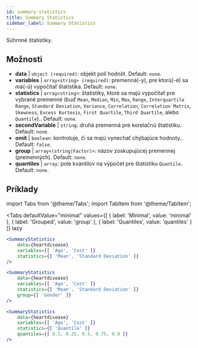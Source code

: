 ```yaml
---
id: summary-statistics 
title: Summary Statistics
sidebar_label: Summary Statistics
---
```


Súhrnné štatistiky.

## Možnosti

* __data__ | `object (required)`: objekt polí hodnôt. Default: `none`.
* __variables__ | `array<string> (required)`: premenná(-y), pre ktorú(-é) sa má(-ú) vypočítať štatistika. Default: `none`.
* __statistics__ | `array<string>`: štatistiky, ktoré sa majú vypočítať pre vybrané premenné (buď `Mean`, `Median`, `Min`, `Max`, `Range`, `Interquartile Range`, `Standard Deviation`, `Variance`, `Correlation`, `Correlation Matrix`, `Skewness`, `Excess Kurtosis`, `First Quartile`, `Third Quartile`, alebo `Quantile`).. Default: `none`.
* __secondVariable__ | `string`: druhá premenná pre korelačnú štatistiku. Default: `none`.
* __omit__ | `boolean`: kontroluje, či sa majú vynechať chýbajúce hodnoty.. Default: `false`.
* __group__ | `array<(string|Factor)>`: názov zoskupujúcej premennej (premenných). Default: `none`.
* __quantiles__ | `array`: pole kvantilov na výpočet pre štatistiku `Quantile`. Default: `none`.


## Príklady

import Tabs from '@theme/Tabs';
import TabItem from '@theme/TabItem';

<Tabs
    defaultValue="minimal"
    values={[
        { label: 'Minimal', value: 'minimal' },
        { label: 'Grouped', value: 'group' },
        { label: 'Quantiles', value: 'quantiles' }
    ]}
    lazy
>

<TabItem value="minimal">

```jsx live
<SummaryStatistics 
    data={heartdisease} 
    variables={[ 'Age', 'Cost' ]}
    statistics={[ 'Mean', 'Standard Deviation' ]}
/>
```

</TabItem>

<TabItem value="group" >

```jsx live
<SummaryStatistics 
    data={heartdisease} 
    variables={[ 'Age', 'Cost' ]}
    statistics={[ 'Mean', 'Standard Deviation' ]}
    group={[ 'Gender' ]}
/>
```
</TabItem>

<TabItem value="quantiles">

```jsx live
<SummaryStatistics 
    data={heartdisease} 
    variables={[ 'Age', 'Cost' ]}
    statistics={[ 'Quantile' ]}
    quantiles={[ 0.1, 0.25, 0.5, 0.75, 0.9 ]}
/>
```

</TabItem>

</Tabs>
